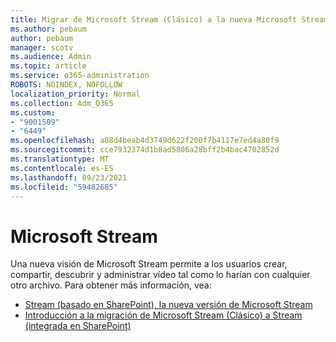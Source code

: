 ```yaml
---
title: Migrar de Microsoft Stream (Clásico) a la nueva Microsoft Stream
ms.author: pebaum
author: pebaum
manager: scotv
ms.audience: Admin
ms.topic: article
ms.service: o365-administration
ROBOTS: NOINDEX, NOFOLLOW
localization_priority: Normal
ms.collection: Adm_O365
ms.custom:
- "9001509"
- "6449"
ms.openlocfilehash: a88d4beab4d3749d622f200f7b4117e7ed4a80f9
ms.sourcegitcommit: cce7932374d1b8ad5806a28bff2b4bac4702852d
ms.translationtype: MT
ms.contentlocale: es-ES
ms.lasthandoff: 09/23/2021
ms.locfileid: "59482685"
---
```

# <a name="microsoft-stream"></a>Microsoft Stream

Una nueva visión de Microsoft Stream permite a los usuarios crear, compartir, descubrir y administrar vídeo tal como lo harían con cualquier otro archivo. Para obtener más información, vea:

- [Stream (basado en SharePoint), la nueva versión de Microsoft Stream](https://docs.microsoft.com/stream/streamnew/new-stream)
- [Introducción a la migración de Microsoft Stream (Clásico) a Stream (integrada en SharePoint)](https://docs.microsoft.com/stream/streamnew/stream-classic-to-new-migration-overview)